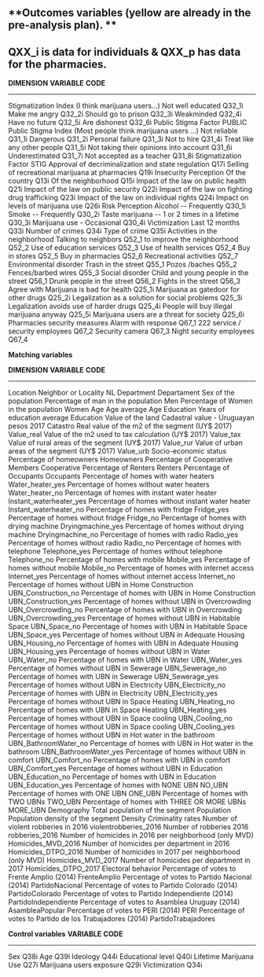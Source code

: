 **​Outcomes variables (yellow are already in the pre-analysis plan). **
-----------------------------------------------------------------------

**QXX_i is data for individuals & QXX_p has data for the pharmacies.**
------------------------------------------------------------------------

  **DIMENSION**                                                 **VARIABLE**                                      **CODE**
  ------------------------------------------------------------- ------------------------------------------------- ----------
  Stigmatization Index (I think marijuana users...)             Not well educated                                 Q32_1i
                                                                Make me angry                                     Q32_2i
                                                                Should go to prison                               Q32_3i
                                                                Weakminded                                        Q32_4i
                                                                Have no future                                    Q32_5i
                                                                Are dishonest                                     Q32_6i
                                                                Public Stigma Factor                              PUBLIC
  Public Stigma Index (Most people think marijuana users ...)   Not reliable                                      Q31_1i
                                                                Dangerous                                         Q31_2i
                                                                Personal failure                                  Q31_3i
                                                                Not to hire                                       Q31_4i
                                                                Treat like any other people                       Q31_5i
                                                                Not taking their opinions into account            Q31_6i
                                                                Underestimated                                    Q31_7i
                                                                Not accepted as a teacher                         Q31_8i
                                                                Stigmatization Factor                             STIG
  Approval                                                      of decriminalization and state regulation         Q17i
                                                                Selling of recreational marijuana at pharmacies   Q19i
  Insecurity Perception                                         Of the country                                    Q13i
                                                                Of the neighborhood                               Q15i
  Impact of the law on public health                                                                              Q21i
  Impact of the law on public security                                                                            Q22i
  Impact of the law on fighting drug trafficking                                                                  Q23i
  Impact of the law on individual rights                                                                          Q24i
  Impact on levels of marijuana use                                                                               Q26i
  Risk Perception                                               Alcohol -- Frequently                             Q30_1i
                                                                Smoke -- Frequently                               Q30_2i
                                                                Taste marijuana -- 1 or 2 times in a lifetime     Q30_3i
                                                                Marijuana use - Occasional                        Q30_4i
  Victimization                                                 Last 12 months                                    Q33i
                                                                Number of crimes                                  Q34i
                                                                Type of crime                                     Q35i
  Activities in the neighborhood                                Talking to neighbors                              Q52_1
                                                                to improve the neighborhood                       Q52_2
                                                                Use of education services                         Q52_3
                                                                Use of health services                            Q52_4
                                                                Buy in stores                                     Q52_5
                                                                Buy in pharmacies                                 Q52_6
                                                                Recreational activities                           Q52_7
  Environmental disorder                                        Trash in the street                               Q55_1
                                                                Pozos /baches                                     Q55_2
                                                                Fences/barbed wires                               Q55_3
  Social disorder                                               Child and young people in the street              Q56_1
                                                                Drunk people in the street                        Q56_2
                                                                Fights in the street                              Q56_3
  Agree with                                                    Marijuana is bad for health                       Q25_1i
                                                                Marijuana as gatedoor for other drugs             Q25_2i
                                                                Legalization as a solution for social problems    Q25_3i
                                                                Legalization avoids use of harder drugs           Q25_4i
                                                                People will buy illegal marijuana anyway          Q25_5i
                                                                Marijuana users are a threat for society          Q25_6i
  Pharmacies security measures                                  Alarm with response                               Q67_1
                                                                222 service / security employees                  Q67_2
                                                                Security camera                                   Q67_3
                                                                Night security employees                          Q67_4

**Matching variables**

  **DIMENSION**           **VARIABLE**                                                   **CODE**
  ----------------------- -------------------------------------------------------------- ---------------------------
  Location                Neighbor or Locality                                           NL
                          Department                                                     Departament
  Sex of the population   Percentage of man in the population                            Men
                          Percentage of Women in the population                          Women
  Age                     Age average                                                    Age
  Education               Years of education average                                     Education
  Value of the land       Cadastral value - Uruguayan pesos 2017                         Catastro
                          Real value of the m2 of the segment (UY\$ 2017)                Value_real
                          Value of the m2 used to tax calculation (UY\$ 2017)            Value_tax
                          Value of rural areas of the segment (UY\$ 2017)                Value_rur
                          Value of urban areas of the segment (UY\$ 2017)                Value_urb
  Socio-economic status   Percentage of homeowners                                       Homeowners
                          Percentage of Cooperative Members                              Cooperative
                          Percentage of Renters                                          Renters
                          Percentage of Occupants                                        Occupants
                          Percentage of homes with water heaters                         Water_heater_yes
                          Percentage of homes without water heaters                      Water_heater_no
                          Percentage of homes with instant water heater                  Instant_waterheater_yes
                          Percentage of homes without instant water heater               Instant_waterheater_no
                          Percentage of homes with fridge                                Fridge_yes
                          Percentage of homes without fridge                             Fridge_no
                          Percentage of homes with drying machine                        Dryingmachine_yes
                          Percentage of homes without drying machine                     Dryingmachine_no
                          Percentage of homes with radio                                 Radio_yes
                          Percentage of homes without radio                              Radio_no
                          Percentage of homes with telephone                             Telephone_yes
                          Percentage of homes without telephone                          Telephone_no
                          Percentage of homes with mobile                                Mobile_yes
                          Percentage of homes without mobile                             Mobile_no
                          Percentage of homes with internet access                       Internet_yes
                          Percentage of homes without internet access                    Internet_no
                          Percentage of homes without UBN in Home Construction           UBN_Construction_no
                          Percentage of homes with UBN in Home Construction              UBN_Construction_yes
                          Percentage of homes without UBN in Overcrowding                UBN_Overcrowding_no
                          Percentage of homes with UBN in Overcrowding                   UBN_Overcrowding_yes
                          Percentage of homes without UBN in Habitable Space             UBN_Space_no
                          Percentage of homes with UBN in Habitable Space                UBN_Space_yes
                          Percentage of homes without UBN in Adequate Housing            UBN_Housing_no
                          Percentage of homes with UBN in Adequate Housing               UBN_Housing_yes
                          Percentage of homes without UBN in Water                       UBN_Water_no
                          Percentage of homes with UBN in Water                          UBN_Water_yes
                          Percentage of homes without UBN in Sewerage                    UBN_Sewerage_no
                          Percentage of homes with UBN in Sewerage                       UBN_Sewerage_yes
                          Percentage of homes without UBN in Electricity                 UBN_Electricity_no
                          Percentage of homes with UBN in Electricity                    UBN_Electricity_yes
                          Percentage of homes without UBN in Space Heating               UBN_Heating_no
                          Percentage of homes with UBN in Space Heating                  UBN_Heating_yes
                          Percentage of homes without UBN in Space cooling               UBN_Cooling_no
                          Percentage of homes without UBN in Space cooling               UBN_Cooling_yes
                          Percentage of homes without UBN in Hot water in the bathroom   UBN_BathroomWater_no
                          Percentage of homes with UBN in Hot water in the bathroom      UBN_BathroomWater_yes
                          Percentage of homes without UBN in comfort                     UBN_Comfort_no
                          Percentage of homes with UBN in comfort                        UBN_Comfort_yes
                          Percentage of homes without UBN in Education                   UBN_Education_no
                          Percentage of homes with UBN in Education                      UBN_Education_yes
                          Percentage of homes with NONE UBN                              NO_UBN
                          Percentage of homes with ONE UBN                               ONE_UBN
                          Percentage of homes with TWO UBNs                              TWO_UBN
                          Percentage of homes with THREE OR MORE UBNs                    MORE_UBN
  Demography              Total population of the segment                                Population
                          Population density of the segment                              Density
  Criminality rates       Number of violent robberies in 2016                            violentrobberies_2016
                          Number of robberies 2016                                       robberies_2016
                          Number of homicides in 2016 per neighborhood (only MVD)        Homicides_MVD_2016
                          Number of homicides per department in 2016                     Homicides_DTPO_2016
                          Number of homicides in 2017 per neighborhood (only MVD)        Homicides_MVD_2017
                          Number of homicides per department in 2017                     Homicides_DTPO_2017
  Electoral behavior      Percentage of votes to Frente Amplio (2014)                    FrenteAmplio
                          Percentage of votes to Partido Nacional (2014)                 PartidoNacional
                          Percentage of votes to Partido Colorado (2014)                 PartidoColorado
                          Percentage of votes to Partido Independiente (2014)            PartidoIndependiente
                          Percentage of votes to Asamblea Uruguay (2014)                 AsambleaPopular
                          Percentage of votes to PERI (2014)                             PERI
                          Percentage of votes to Partido de los Trabajadores (2014)      PartidoTrabajadores

**Control variables**
  **VARIABLE**               **CODE**
  -------------------------- ----------
  Sex                        Q38i
  Age                        Q39i
  Ideology                   Q44i
  Educational level          Q40i
  Lifetime Marijuana Use     Q27i
  Marijuana users exposure   Q29i
  Victimization              Q34i

